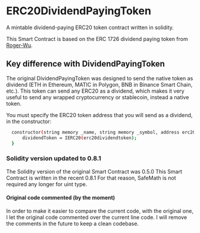 # ERC20DividendPayingToken
 A mintable dividend-paying ERC20 token contract written in solidity.

This Smart Contract is based on the ERC 1726 dividend paying token from [Roger-Wu](https://github.com/Roger-Wu/erc1726-dividend-paying-token). 

## Key difference with DividendPayingToken 
The original DividendPayingToken was designed to send the native token as dividend (ETH in Ethereum, MATIC in Polygon, BNB in Binance Smart Chain, etc.).
This token can send any ERC20 as a dividend, which makes it very useful to send any wrapped cryptocurrency or stablecoin, instead a native token.

You must specify the ERC20 token address that you will send as a dividend, in the constructor:

```sh
  constructor(string memory _name, string memory _symbol, address erc20dividendtoken) ERC20(_name, _symbol) {
      dividendToken = IERC20(erc20dividendtoken);
  }
```

### Solidity version updated to 0.8.1
The Solidity version of the original Smart Contract was 0.5.0
This Smart Contract is written in the recent 0.8.1
For that reason, SafeMath is not required any longer for uint type.

#### Original code commented (by the moment)
In order to make it easier to compare the current code, with the original one, I let the original code commented over the current line code.
I will remove the comments in the future to keep a clean codebase.
